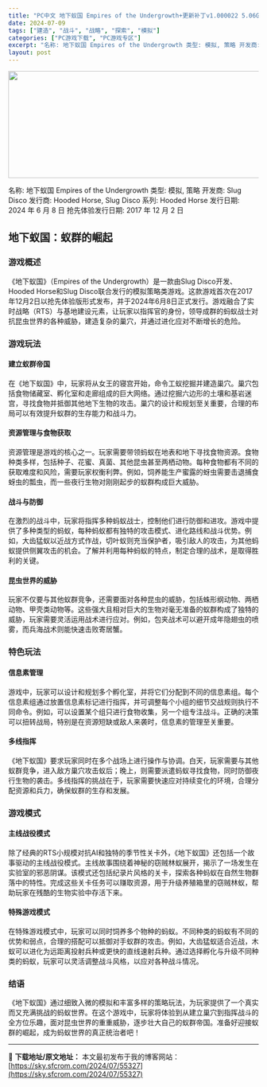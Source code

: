 ```yaml
---
title: "PC中文 地下蚁国 Empires of the Undergrowth+更新补丁v1.000022 5.06G"
date: 2024-07-09
tags: ["建造", "战斗", "战略", "探索", "模拟"]
categories: ["PC游戏下载", "PC游戏专区"]
excerpt: "名称: 地下蚁国 Empires of the Undergrowth 类型: 模拟, 策略 开发商: Slug Disco 发行商: Hooded Horse, Slug Disco 系列: Hooded Horse 发行日期: 2024 年 6 月 8 日 抢先体验发行日期: 2017 年 12&hellip;"
layout: post
---
```


<img class="size-full wp-image-55328 aligncenter" src="https://sky.sfcrom.com/wp-content/uploads/2024/07/2024070911232660.webp" alt="" width="660" height="215" />

名称: 地下蚁国 Empires of the Undergrowth
类型: 模拟, 策略
开发商: Slug Disco
发行商: Hooded Horse, Slug Disco
系列: Hooded Horse
发行日期: 2024 年 6 月 8 日
抢先体验发行日期: 2017 年 12 月 2 日
<h2>地下蚁国：蚁群的崛起</h2>
<h3>游戏概述</h3>
《地下蚁国》（Empires of the Undergrowth）是一款由Slug Disco开发、Hooded Horse和Slug Disco联合发行的模拟策略类游戏。这款游戏首次在2017年12月2日以抢先体验版形式发布，并于2024年6月8日正式发行。游戏融合了实时战略（RTS）与基地建设元素，让玩家以指挥官的身份，领导成群的蚂蚁战士对抗昆虫世界的各种威胁，建造复杂的巢穴，并通过进化应对不断增长的危险。
<h3>游戏玩法</h3>
<h4>建立蚁群帝国</h4>
在《地下蚁国》中，玩家将从女王的寝宫开始，命令工蚁挖掘并建造巢穴。巢穴包括食物储藏室、孵化室和走廊组成的巨大网络。通过挖掘六边形的土壤和基岩迷宫，寻找食物并抵御其他地下生物的攻击。巢穴的设计和规划至关重要，合理的布局可以有效提升蚁群的生存能力和战斗力。
<h4>资源管理与食物获取</h4>
资源管理是游戏的核心之一。玩家需要带领蚂蚁在地表和地下寻找食物资源。食物种类多样，包括种子、花蜜、真菌、其他昆虫甚至两栖动物。每种食物都有不同的获取难度和风险，需要玩家权衡利弊。例如，饲养能生产蜜露的蚜虫需要击退捕食蚜虫的瓢虫，而一些夜行生物对刚刚起步的蚁群构成巨大威胁。
<h4>战斗与防御</h4>
在激烈的战斗中，玩家将指挥多种蚂蚁战士，控制他们进行防御和进攻。游戏中提供了多种类型的蚂蚁，每种蚂蚁都有独特的攻击模式、进化路线和战斗优势。例如，大齿猛蚁以近战方式作战，切叶蚁则充当保护者，吸引敌人的攻击，为其他蚂蚁提供侧翼攻击的机会。了解并利用每种蚂蚁的特点，制定合理的战术，是取得胜利的关键。
<h4>昆虫世界的威胁</h4>
玩家不仅要与其他蚁群竞争，还需要面对各种昆虫的威胁，包括蛛形纲动物、两栖动物、甲壳类动物等。这些强大且相对巨大的生物对毫无准备的蚁群构成了独特的威胁，玩家需要灵活运用战术进行应对。例如，包夹战术可以避开成年隐翅虫的喷雾，而兵海战术则能快速击败寄居蟹。
<h3>特色玩法</h3>
<h4>信息素管理</h4>
游戏中，玩家可以设计和规划多个孵化室，并将它们分配到不同的信息素组。每个信息素组通过放置信息素标记进行指挥，并可调整每个小组的细节交战规则执行不同命令。例如，可以设置某个组只进行食物收集，另一个组专注战斗。正确的决策可以扭转战局，特别是在资源短缺或敌人来袭时，信息素的管理至关重要。
<h4>多线指挥</h4>
《地下蚁国》要求玩家同时在多个战场上进行操作与协调。白天，玩家需要与其他蚁群竞争，进入敌方巢穴攻击蚁后；晚上，则需要派遣蚂蚁寻找食物，同时防御夜行生物的袭击。多线指挥的挑战在于，玩家需要快速应对持续变化的环境，合理分配资源和兵力，确保蚁群的生存和发展。
<h3>游戏模式</h3>
<h4>主线战役模式</h4>
除了经典的RTS小规模对抗AI和独特的季节性关卡外，《地下蚁国》还包括一个故事驱动的主线战役模式。主线故事围绕着神秘的窃贼林蚁展开，揭示了一场发生在实验室的邪恶阴谋。该模式还包括纪录片风格的关卡，探索各种蚂蚁在自然生物群落中的特性。完成这些关卡任务可以赚取资源，用于升级养殖箱里的窃贼林蚁，帮助玩家在残酷的生物实验中存活下来。
<h4>特殊游戏模式</h4>
在特殊游戏模式中，玩家可以同时饲养多个物种的蚂蚁。不同种类的蚂蚁有不同的优势和弱点，合理的搭配可以抵御对手蚁群的攻击。例如，大齿猛蚁适合近战，木蚁可以进化为远距离投射兵种或更快的直线速射兵种。通过选择孵化与升级不同种类的蚂蚁，玩家可以灵活调整战斗风格，以应对各种战斗情况。
<h3>结语</h3>
《地下蚁国》通过细致入微的模拟和丰富多样的策略玩法，为玩家提供了一个真实而又充满挑战的蚂蚁世界。在这个游戏中，玩家将体验到从建立巢穴到指挥战斗的全方位乐趣，面对昆虫世界的重重威胁，逐步壮大自己的蚁群帝国。准备好迎接蚁群的崛起，成为蚂蚁世界的真正统治者吧！

---
📖 **下载地址/原文地址：** 本文最初发布于我的博客网站：[https://sky.sfcrom.com/2024/07/55327](https://sky.sfcrom.com/2024/07/55327)
